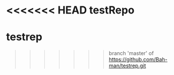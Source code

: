 <<<<<<< HEAD
testRepo
=======
# testrep
>>>>>>> branch 'master' of https://github.com/Bah-man/testrep.git

